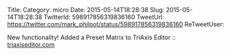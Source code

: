 Title: 
Category: micro
Date: 2015-05-14T18:28:38
Slug: 2015-05-14T18:28:38
TwitterId: 598917856319836160
TweetUrl: https://twitter.com/mark_philpot/status/598917856319836160
ReTweetUser: 

New functionality! Added a Preset Matrix to TriAxis Editor :: [triaxiseditor.com](http://triaxiseditor.com)